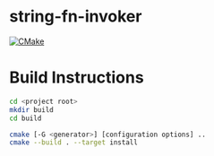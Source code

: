 # string-fn-invoker

[![CMake](https://github.com/Twon/string-fn-invoker/actions/workflows/cmake.yml/badge.svg?branch=master)](https://github.com/Twon/string-fn-invoker/actions/workflows/cmake.yml)

# Build Instructions

```bash
cd <project root>
mkdir build
cd build

cmake [-G <generator>] [configuration options] ..
cmake --build . --target install
```
